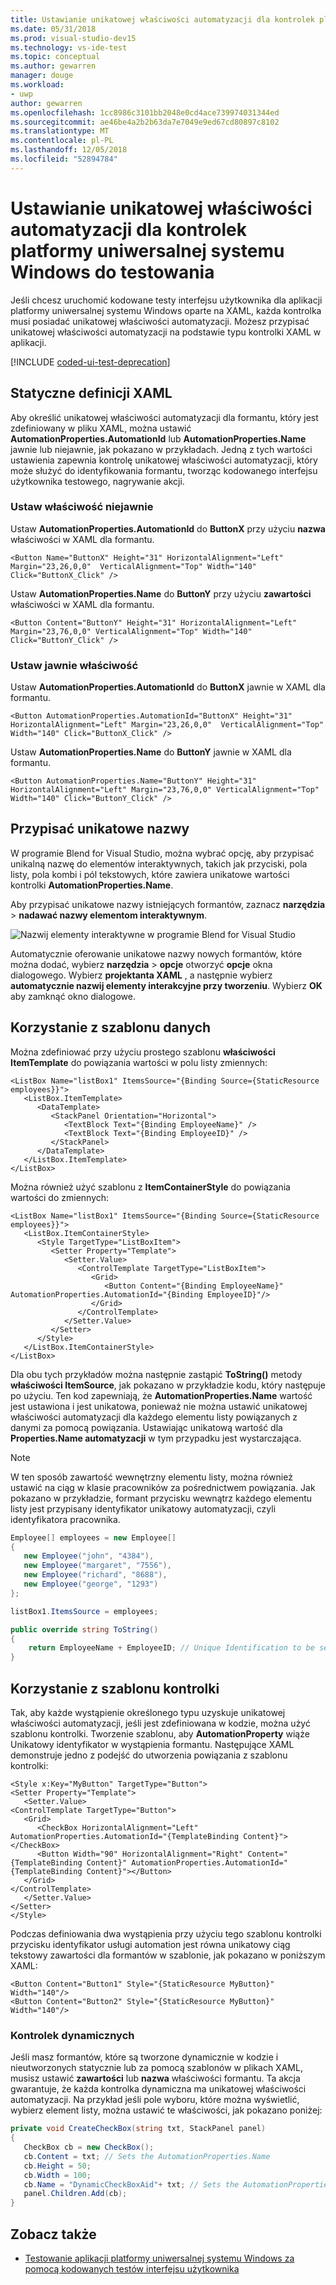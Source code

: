 ```yaml
---
title: Ustawianie unikatowej właściwości automatyzacji dla kontrolek platformy UWP przeznaczonych do testowania
ms.date: 05/31/2018
ms.prod: visual-studio-dev15
ms.technology: vs-ide-test
ms.topic: conceptual
ms.author: gewarren
manager: douge
ms.workload:
- uwp
author: gewarren
ms.openlocfilehash: 1cc8986c3101bb2048e0cd4ace739974031344ed
ms.sourcegitcommit: ae46be4a2b2b63da7e7049e9ed67cd80897c8102
ms.translationtype: MT
ms.contentlocale: pl-PL
ms.lasthandoff: 12/05/2018
ms.locfileid: "52894784"
---
```

# <a name="set-a-unique-automation-property-for-uwp-controls-for-testing"></a>Ustawianie unikatowej właściwości automatyzacji dla kontrolek platformy uniwersalnej systemu Windows do testowania

Jeśli chcesz uruchomić kodowane testy interfejsu użytkownika dla aplikacji platformy uniwersalnej systemu Windows oparte na XAML, każda kontrolka musi posiadać unikatowej właściwości automatyzacji. Możesz przypisać unikatowej właściwości automatyzacji na podstawie typu kontrolki XAML w aplikacji.

[!INCLUDE [coded-ui-test-deprecation](includes/coded-ui-test-deprecation.md)]

## <a name="static-xaml-definition"></a>Statyczne definicji XAML

Aby określić unikatowej właściwości automatyzacji dla formantu, który jest zdefiniowany w pliku XAML, można ustawić **AutomationProperties.AutomationId** lub **AutomationProperties.Name** jawnie lub niejawnie, jak pokazano w przykładach. Jedną z tych wartości ustawienia zapewnia kontrolę unikatowej właściwości automatyzacji, który może służyć do identyfikowania formantu, tworząc kodowanego interfejsu użytkownika testowego, nagrywanie akcji.

### <a name="set-the-property-implicitly"></a>Ustaw właściwość niejawnie

Ustaw **AutomationProperties.AutomationId** do **ButtonX** przy użyciu **nazwa** właściwości w XAML dla formantu.

```xaml
<Button Name="ButtonX" Height="31" HorizontalAlignment="Left" Margin="23,26,0,0"  VerticalAlignment="Top" Width="140" Click="ButtonX_Click" />
```

Ustaw **AutomationProperties.Name** do **ButtonY** przy użyciu **zawartości** właściwości w XAML dla formantu.

```xaml
<Button Content="ButtonY" Height="31" HorizontalAlignment="Left" Margin="23,76,0,0" VerticalAlignment="Top" Width="140" Click="ButtonY_Click" />
```

### <a name="set-the-property-explicitly"></a>Ustaw jawnie właściwość

Ustaw **AutomationProperties.AutomationId** do **ButtonX** jawnie w XAML dla formantu.

```xaml
<Button AutomationProperties.AutomationId="ButtonX" Height="31" HorizontalAlignment="Left" Margin="23,26,0,0"  VerticalAlignment="Top" Width="140" Click="ButtonX_Click" />
```

Ustaw **AutomationProperties.Name** do **ButtonY** jawnie w XAML dla formantu.

```xaml
<Button AutomationProperties.Name="ButtonY" Height="31" HorizontalAlignment="Left" Margin="23,76,0,0" VerticalAlignment="Top" Width="140" Click="ButtonY_Click" />
```

## <a name="assign-unique-names"></a>Przypisać unikatowe nazwy

W programie Blend for Visual Studio, można wybrać opcję, aby przypisać unikalną nazwę do elementów interaktywnych, takich jak przyciski, pola listy, pola kombi i pól tekstowych, które zawiera unikatowe wartości kontrolki **AutomationProperties.Name**.

Aby przypisać unikatowe nazwy istniejących formantów, zaznacz **narzędzia** > **nadawać nazwy elementom interaktywnym**.

![Nazwij elementy interaktywne w programie Blend for Visual Studio](../test/media/cuit_windowsstoreproperty_blend_1.png)

Automatycznie oferowanie unikatowe nazwy nowych formantów, które można dodać, wybierz **narzędzia** > **opcje** otworzyć **opcje** okna dialogowego. Wybierz **projektanta XAML** , a następnie wybierz **automatycznie nazwij elementy interakcyjne przy tworzeniu**. Wybierz **OK** aby zamknąć okno dialogowe.

## <a name="use-a-data-template"></a>Korzystanie z szablonu danych

Można zdefiniować przy użyciu prostego szablonu **właściwości ItemTemplate** do powiązania wartości w polu listy zmiennych:

```xaml
<ListBox Name="listBox1" ItemsSource="{Binding Source={StaticResource employees}}">
   <ListBox.ItemTemplate>
      <DataTemplate>
         <StackPanel Orientation="Horizontal">
            <TextBlock Text="{Binding EmployeeName}" />
            <TextBlock Text="{Binding EmployeeID}" />
         </StackPanel>
      </DataTemplate>
   </ListBox.ItemTemplate>
</ListBox>
```

Można również użyć szablonu z **ItemContainerStyle** do powiązania wartości do zmiennych:

```xaml
<ListBox Name="listBox1" ItemsSource="{Binding Source={StaticResource employees}}">
   <ListBox.ItemContainerStyle>
      <Style TargetType="ListBoxItem">
         <Setter Property="Template">
            <Setter.Value>
               <ControlTemplate TargetType="ListBoxItem">
                  <Grid>
                     <Button Content="{Binding EmployeeName}" AutomationProperties.AutomationId="{Binding EmployeeID}"/>
                  </Grid>
               </ControlTemplate>
            </Setter.Value>
         </Setter>
      </Style>
   </ListBox.ItemContainerStyle>
</ListBox>
```

Dla obu tych przykładów można następnie zastąpić **ToString()** metody **właściwości ItemSource**, jak pokazano w przykładzie kodu, który następuje po użyciu. Ten kod zapewniają, że **AutomationProperties.Name** wartość jest ustawiona i jest unikatowa, ponieważ nie można ustawić unikatowej właściwości automatyzacji dla każdego elementu listy powiązanych z danymi za pomocą powiązania. Ustawiając unikatową wartość dla **Properties.Name automatyzacji** w tym przypadku jest wystarczająca.

> [!NOTE]
> W ten sposób zawartość wewnętrzny elementu listy, można również ustawić na ciąg w klasie pracowników za pośrednictwem powiązania. Jak pokazano w przykładzie, formant przycisku wewnątrz każdego elementu listy jest przypisany identyfikator unikatowy automatyzacji, czyli identyfikatora pracownika.

```csharp
Employee[] employees = new Employee[]
{
   new Employee("john", "4384"),
   new Employee("margaret", "7556"),
   new Employee("richard", "8688"),
   new Employee("george", "1293")
};

listBox1.ItemsSource = employees;

public override string ToString()
{
    return EmployeeName + EmployeeID; // Unique Identification to be set as the AutomationProperties.Name
}
```

## <a name="use-a-control-template"></a>Korzystanie z szablonu kontrolki

Tak, aby każde wystąpienie określonego typu uzyskuje unikatowej właściwości automatyzacji, jeśli jest zdefiniowana w kodzie, można użyć szablonu kontrolki. Tworzenie szablonu, aby **AutomationProperty** wiąże Unikatowy identyfikator w wystąpienia formantu. Następujące XAML demonstruje jedno z podejść do utworzenia powiązania z szablonu kontrolki:

```xaml
<Style x:Key="MyButton" TargetType="Button">
<Setter Property="Template">
   <Setter.Value>
<ControlTemplate TargetType="Button">
   <Grid>
      <CheckBox HorizontalAlignment="Left" AutomationProperties.AutomationId="{TemplateBinding Content}"></CheckBox>
      <Button Width="90" HorizontalAlignment="Right" Content="{TemplateBinding Content}" AutomationProperties.AutomationId="{TemplateBinding Content}"></Button>
   </Grid>
</ControlTemplate>
   </Setter.Value>
</Setter>
</Style>
```

Podczas definiowania dwa wystąpienia przy użyciu tego szablonu kontrolki przycisku identyfikator usługi automation jest równa unikatowy ciąg tekstowy zawartości dla formantów w szablonie, jak pokazano w poniższym XAML:

```xaml
<Button Content="Button1" Style="{StaticResource MyButton}" Width="140"/>
<Button Content="Button2" Style="{StaticResource MyButton}" Width="140"/>
```

### <a name="dynamic-controls"></a>Kontrolek dynamicznych

Jeśli masz formantów, które są tworzone dynamicznie w kodzie i nieutworzonych statycznie lub za pomocą szablonów w plikach XAML, musisz ustawić **zawartości** lub **nazwa** właściwości formantu. Ta akcja gwarantuje, że każda kontrolka dynamiczna ma unikatowej właściwości automatyzacji. Na przykład jeśli pole wyboru, które można wyświetlić, wybierz element listy, można ustawić te właściwości, jak pokazano poniżej:

```csharp
private void CreateCheckBox(string txt, StackPanel panel)
{
   CheckBox cb = new CheckBox();
   cb.Content = txt; // Sets the AutomationProperties.Name
   cb.Height = 50;
   cb.Width = 100;
   cb.Name = "DynamicCheckBoxAid"+ txt; // Sets the AutomationProperties.AutomationId
   panel.Children.Add(cb);
}
```

## <a name="see-also"></a>Zobacz także

- [Testowanie aplikacji platformy uniwersalnej systemu Windows za pomocą kodowanych testów interfejsu użytkownika](../test/test-uwp-app-with-coded-ui-test.md)
